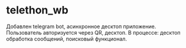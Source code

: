 # telethon_wb

Добавлен telegram bot, асинхронное десктоп приложение. Пользователь авторизуется через QR, десктоп.
В процессе: десктоп обработка сообщений, поисковый функционал.
